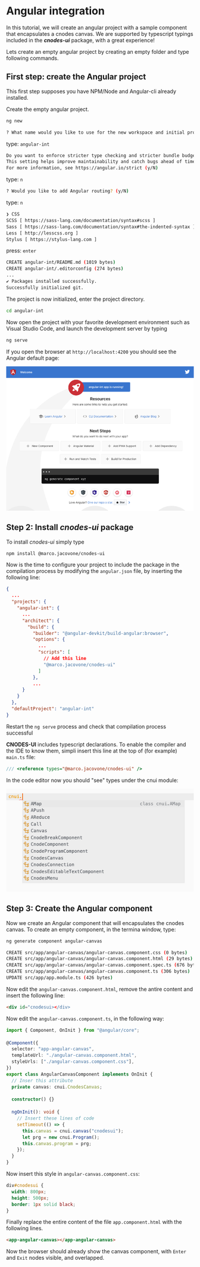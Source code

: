 # Angular integration

In this tutorial, we will create an angular project with a sample component that encapsulates a cnodes canvas. We are supported by typescript typings included in the **_cnodes-ui_** package, with a great experience!

Lets create an empty angular project by creating an empty folder and type following commands.

## First step: create the Angular project

This first step supposes you have NPM/Node and Angular-cli already installed.

Create the empty angular project.

```bash
ng new
```

```bash
? What name would you like to use for the new workspace and initial project?
```

type: `angular-int`

```bash
Do you want to enforce stricter type checking and stricter bundle budgets in the workspace?
This setting helps improve maintainability and catch bugs ahead of time.
For more information, see https://angular.io/strict (y/N)
```

type: `n`

```bash
? Would you like to add Angular routing? (y/N)
```

type: `n`

```bash
❯ CSS
SCSS [ https://sass-lang.com/documentation/syntax#scss ]
Sass [ https://sass-lang.com/documentation/syntax#the-indented-syntax ]
Less [ http://lesscss.org ]
Stylus [ https://stylus-lang.com ]
```

press: `enter`

```bash
CREATE angular-int/README.md (1019 bytes)
CREATE angular-int/.editorconfig (274 bytes)
...
✔ Packages installed successfully.
Successfully initialized git.
```

The project is now initialized, enter the project directory.

```bash
cd angular-int
```

Now open the project with your favorite development environment such as Visual Studio Code, and launch the development server by typing

```bash
ng serve
```

If you open the browser at `http://localhost:4200` you should see the Angular default page:

![figure1](./images/angular-int-1.png)

## Step 2: Install _cnodes-ui_ package

To install _cnodes-ui_ simply type

```bash
npm install @marco.jacovone/cnodes-ui
```

Now is the time to configure your project to include the package in the compilation
process by modifying the `angular.json` file, by inserting the following line:

```json
{
  ...
  "projects": {
    "angular-int": {
      ...
      "architect": {
        "build": {
          "builder": "@angular-devkit/build-angular:browser",
          "options": {
            ...
            "scripts": [
              // Add this line
              "@marco.jacovone/cnodes-ui"
            ]
          },
          ...
      }
    }
  },
  "defaultProject": "angular-int"
}
```

Restart the `ng serve` process and check that compilation process successful

**CNODES-UI** includes typescript declarations. To enable the compiler and the IDE to know them, simpli insert this line at the top of (for example) `main.ts` file:

```ts
/// <reference types="@marco.jacovone/cnodes-ui" />
```

In the code editor now you should "see" types under the cnui module:

![figure2](./images/angular-int-2.png)

## Step 3: Create the Angular component

Now we create an Angular component that will encapsulates the cnodes canvas. To create an empty component, in the termina window, type:

```bash
ng generate component angular-canvas
```

```bash
CREATE src/app/angular-canvas/angular-canvas.component.css (0 bytes)
CREATE src/app/angular-canvas/angular-canvas.component.html (29 bytes)
CREATE src/app/angular-canvas/angular-canvas.component.spec.ts (676 bytes)
CREATE src/app/angular-canvas/angular-canvas.component.ts (306 bytes)
UPDATE src/app/app.module.ts (426 bytes)
```

Now edit the `angular-canvas.component.html`, remove the antire content and insert the following line:

```html
<div id="cnodesui></div>
```

Now edit the `angular-canvas.component.ts`, in the following way:

```ts
import { Component, OnInit } from "@angular/core";

@Component({
  selector: "app-angular-canvas",
  templateUrl: "./angular-canvas.component.html",
  styleUrls: ["./angular-canvas.component.css"],
})
export class AngularCanvasComponent implements OnInit {
  // Inser this attribute
  private canvas: cnui.CnodesCanvas;

  constructor() {}

  ngOnInit(): void {
    // Insert these lines of code
    setTimeout(() => {
      this.canvas = cnui.canvas("cnodesui");
      let prg = new cnui.Program();
      this.canvas.program = prg;
    });
  }
}
```

Now insert this style in `angular-canvas.component.css`:

```css
div#cnodesui {
  width: 800px;
  height: 500px;
  border: 1px solid black;
}
```

Finally replace the entire content of the file `app.component.html` with the following lines.

```html
<app-angular-canvas></app-angular-canvas>
```

Now the browser should already show the canvas component, with `Enter` and `Exit` nodes visible, and overlapped.
